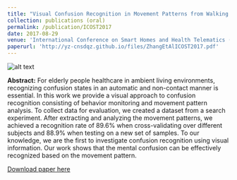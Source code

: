 ```yaml
---
title: "Visual Confusion Recognition in Movement Patterns from Walking Path and Motion Energy (oral)"
collection: publications (oral)
permalink: /publication/ICOST2017
date: 2017-08-29
venue: 'International Conference on Smart Homes and Health Telematics (ICOST)'
paperurl: 'http://yz-cnsdqz.github.io/files/ZhangEtAlICOST2017.pdf'
---
```

![alt text](http://yz-cnsdqz.github.io/images/confusion.png)<!-- .element height="30%" width="30%" -->

__Abstract:__ 
For elderly people healthcare in ambient living environments, recognizing confusion states in an automatic and non-contact manner is essential. In this work we provide a visual approach to confusion recognition consisting of behavior monitoring and movement pattern analysis. To collect data for evaluation, we created a dataset from a search experiment. After extracting and analyzing the movement patterns, we achieved a recognition rate of 89.6% when cross-validating over different subjects and 88.9% when testing on a new set of samples. To our knowledge, we are the first to investigate confusion recognition using visual information. Our work shows that the mental confusion can be effectively recognized based on the movement pattern.

[Download paper here](http://yz-cnsdqz.github.io/files/ZhangEtAlICOST2017.pdf)

